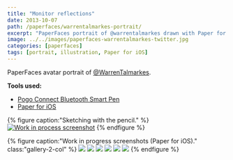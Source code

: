```yaml
---
title: "Monitor reflections"
date: 2013-10-07
path: /paperfaces/warrentalmarkes-portrait/
excerpt: "PaperFaces portrait of @warrentalmarkes drawn with Paper for iOS on an iPad."
image: ../../images/paperfaces-warrentalmarkes-twitter.jpg
categories: [paperfaces]
tags: [portrait, illustration, Paper for iOS]
---
```


PaperFaces avatar portrait of <a href="https://twitter.com/WarrenTalmarkes">@WarrenTalmarkes</a>.

**Tools used:**

- [Pogo Connect Bluetooth Smart Pen](https://www.amazon.com/gp/product/B009K448L4/ref=as_li_ss_tl?ie=UTF8&camp=1789&creative=390957&creativeASIN=B009K448L4&linkCode=as2&tag=mademist-20)
- [Paper for iOS](https://paper.bywetransfer.com/)

{% figure caption:"Sketching with the pencil." %}
[![Work in process screenshot](../../images/paperfaces-warrentalmarkes-process-1-750.jpg)](../../images/paperfaces-warrentalmarkes-process-1-lg.jpg)
{% endfigure %}

{% figure caption:"Work in progress screenshots (Paper for iOS)." class:"gallery-2-col" %}
[![](../../images/paperfaces-warrentalmarkes-process-2-600.jpg)](../../images/paperfaces-warrentalmarkes-process-2-lg.jpg)
[![](../../images/paperfaces-warrentalmarkes-process-3-600.jpg)](../../images/paperfaces-warrentalmarkes-process-3-lg.jpg)
[![](../../images/paperfaces-warrentalmarkes-process-4-600.jpg)](../../images/paperfaces-warrentalmarkes-process-4-lg.jpg)
[![](../../images/paperfaces-warrentalmarkes-process-5-600.jpg)](../../images/paperfaces-warrentalmarkes-process-5-lg.jpg)
[![](../../images/paperfaces-warrentalmarkes-process-6-600.jpg)](../../images/paperfaces-warrentalmarkes-process-6-lg.jpg)
[![](../../images/paperfaces-warrentalmarkes-process-7-600.jpg)](../../images/paperfaces-warrentalmarkes-process-7-lg.jpg)
{% endfigure %}

